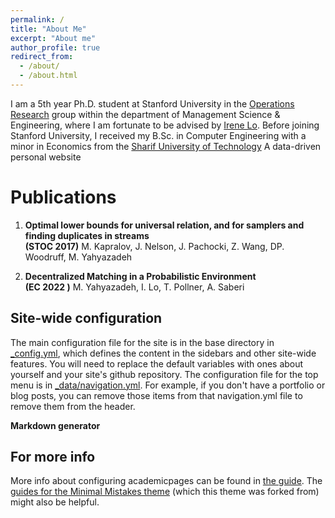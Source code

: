```yaml
---
permalink: /
title: "About Me"
excerpt: "About me"
author_profile: true
redirect_from: 
  - /about/
  - /about.html
---
```



I am a 5th year Ph.D. student at Stanford University in the [Operations Research](https://or.stanford.edu/) group within the department of Management Science & Engineering, where I am fortunate to be advised by [Irene Lo](https://sites.google.com/view/irene-lo). Before joining Stanford University, I received my B.Sc. in Computer Engineering with a minor in Economics from the [Sharif University of Technology](https://en.sharif.edu/)
A data-driven personal website


Publications
======
1. **Optimal lower bounds for universal relation, and for samplers and finding duplicates in streams**  
**(STOC 2017)** M. Kapralov, J. Nelson, J. Pachocki, Z. Wang, DP. Woodruff, M. Yahyazadeh  


1. **Decentralized Matching in a Probabilistic Environment**  
**(EC 2022 )** M. Yahyazadeh, I. Lo, T. Pollner, A. Saberi
 
Site-wide configuration
------
The main configuration file for the site is in the base directory in [_config.yml](https://github.com/academicpages/academicpages.github.io/blob/master/_config.yml), which defines the content in the sidebars and other site-wide features. You will need to replace the default variables with ones about yourself and your site's github repository. The configuration file for the top menu is in [_data/navigation.yml](https://github.com/academicpages/academicpages.github.io/blob/master/_data/navigation.yml). For example, if you don't have a portfolio or blog posts, you can remove those items from that navigation.yml file to remove them from the header. 

**Markdown generator**


For more info
------
More info about configuring academicpages can be found in [the guide](https://academicpages.github.io/markdown/). The [guides for the Minimal Mistakes theme](https://mmistakes.github.io/minimal-mistakes/docs/configuration/) (which this theme was forked from) might also be helpful.
